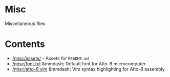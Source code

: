 # Misc

Miscellaneous files

# Contents

- [/misc/assets/](../misc/assets/) - Assets for `README.md`
- [/misc/font.txt](../misc/font.txt) &mmdash; Default font for Atto-8 microcomputer
- [/misc/atto-8.vim](../misc/atto-8.vim) &mmdash; Vim syntax highlighting for Atto-8 assembly
